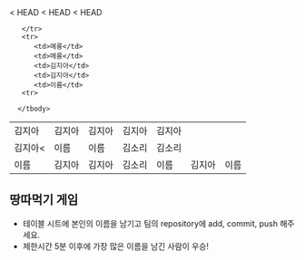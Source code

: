 <table>
      <tbody>
        <tr>
< HEAD
          <td>김지아</td>
          <td>김지아</td>
          <td>김지아</td>
          <td>김지아</td>
          <td>김지아</td>
	      </tr>
       <tr>
          <td>김지아<</td>
          <td>이름</td>
          <td>이름</td>
          <td>김소리</td>
          <td>김소리</td>
        </tr>
< HEAD
        <tr>
< HEAD
          <td>이름</td>
          <td>김지아</td>
          <td>김지아</td>
          <td>김소리</td>
          <td>이름</td>
          <td>김지아</td>
          <td>이름</td>
        </tr>


       </tr>
       <tr>
          <td>메롱</td>
          <td>메롱</td>
          <td>김지아</td>
          <td>김지아</td>
          <td>이름</td>
       <tr>

      </tbody>
</table>

## 땅따먹기 게임

- 테이블 시트에 본인의 이름을 남기고 팀의 repository에 add, commit, push 해주세요.
- 제한시간 5분 이후에 가장 많은 이름을 남긴 사람이 우승!
